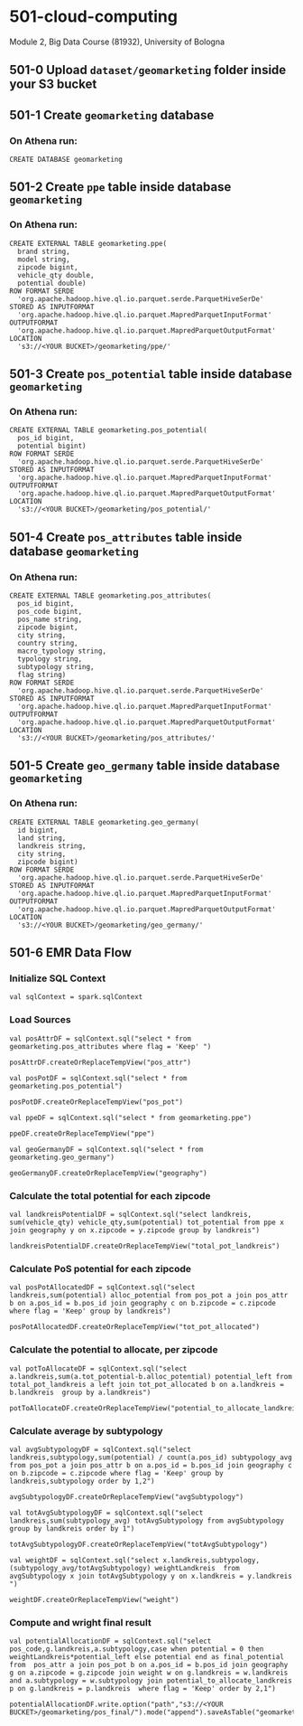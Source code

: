 # 501-cloud-computing

Module 2, Big Data Course (81932), University of Bologna

## 501-0 Upload ```dataset/geomarketing``` folder inside your S3 bucket

## 501-1 Create ```geomarketing```  database

### On Athena run:

``` 
CREATE DATABASE geomarketing
```

## 501-2 Create ```ppe``` table inside database ```geomarketing```

### On Athena run:

``` 
CREATE EXTERNAL TABLE geomarketing.ppe(
  brand string, 
  model string, 
  zipcode bigint, 
  vehicle_qty double, 
  potential double)
ROW FORMAT SERDE 
  'org.apache.hadoop.hive.ql.io.parquet.serde.ParquetHiveSerDe' 
STORED AS INPUTFORMAT 
  'org.apache.hadoop.hive.ql.io.parquet.MapredParquetInputFormat' 
OUTPUTFORMAT 
  'org.apache.hadoop.hive.ql.io.parquet.MapredParquetOutputFormat'
LOCATION
  's3://<YOUR BUCKET>/geomarketing/ppe/'
```

## 501-3 Create ```pos_potential``` table inside database ```geomarketing```

### On Athena run:

``` 
CREATE EXTERNAL TABLE geomarketing.pos_potential(
  pos_id bigint, 
  potential bigint)
ROW FORMAT SERDE 
  'org.apache.hadoop.hive.ql.io.parquet.serde.ParquetHiveSerDe' 
STORED AS INPUTFORMAT 
  'org.apache.hadoop.hive.ql.io.parquet.MapredParquetInputFormat' 
OUTPUTFORMAT 
  'org.apache.hadoop.hive.ql.io.parquet.MapredParquetOutputFormat'
LOCATION
  's3://<YOUR BUCKET>/geomarketing/pos_potential/'
```

## 501-4 Create ```pos_attributes``` table inside database ```geomarketing```

### On Athena run:

``` 
CREATE EXTERNAL TABLE geomarketing.pos_attributes(
  pos_id bigint, 
  pos_code bigint, 
  pos_name string, 
  zipcode bigint, 
  city string, 
  country string, 
  macro_typology string, 
  typology string, 
  subtypology string, 
  flag string)
ROW FORMAT SERDE 
  'org.apache.hadoop.hive.ql.io.parquet.serde.ParquetHiveSerDe' 
STORED AS INPUTFORMAT 
  'org.apache.hadoop.hive.ql.io.parquet.MapredParquetInputFormat' 
OUTPUTFORMAT 
  'org.apache.hadoop.hive.ql.io.parquet.MapredParquetOutputFormat'
LOCATION
  's3://<YOUR BUCKET>/geomarketing/pos_attributes/'
```

## 501-5 Create ```geo_germany``` table inside database ```geomarketing```

### On Athena run:

``` 
CREATE EXTERNAL TABLE geomarketing.geo_germany(
  id bigint, 
  land string, 
  landkreis string, 
  city string, 
  zipcode bigint)
ROW FORMAT SERDE 
  'org.apache.hadoop.hive.ql.io.parquet.serde.ParquetHiveSerDe' 
STORED AS INPUTFORMAT 
  'org.apache.hadoop.hive.ql.io.parquet.MapredParquetInputFormat' 
OUTPUTFORMAT 
  'org.apache.hadoop.hive.ql.io.parquet.MapredParquetOutputFormat'
LOCATION
  's3://<YOUR BUCKET>/geomarketing/geo_germany/'
```

## 501-6 EMR Data Flow

### Initialize SQL Context

``` 
val sqlContext = spark.sqlContext
```

### Load Sources

``` 
val posAttrDF = sqlContext.sql("select * from geomarketing.pos_attributes where flag = 'Keep' ")

posAttrDF.createOrReplaceTempView("pos_attr")

val posPotDF = sqlContext.sql("select * from geomarketing.pos_potential")

posPotDF.createOrReplaceTempView("pos_pot")

val ppeDF = sqlContext.sql("select * from geomarketing.ppe")

ppeDF.createOrReplaceTempView("ppe")

val geoGermanyDF = sqlContext.sql("select * from geomarketing.geo_germany")

geoGermanyDF.createOrReplaceTempView("geography")
```

### Calculate the total potential for each zipcode

``` 
val landkreisPotentialDF = sqlContext.sql("select landkreis, sum(vehicle_qty) vehicle_qty,sum(potential) tot_potential from ppe x join geography y on x.zipcode = y.zipcode group by landkreis")

landkreisPotentialDF.createOrReplaceTempView("total_pot_landkreis")
```

### Calculate PoS potential for each zipcode

``` 
val posPotAllocatedDF = sqlContext.sql("select landkreis,sum(potential) alloc_potential from pos_pot a join pos_attr b on a.pos_id = b.pos_id join geography c on b.zipcode = c.zipcode where flag = 'Keep' group by landkreis")

posPotAllocatedDF.createOrReplaceTempView("tot_pot_allocated")
```

### Calculate the potential to allocate, per zipcode

``` 
val potToAllocateDF = sqlContext.sql("select a.landkreis,sum(a.tot_potential-b.alloc_potential) potential_left from total_pot_landkreis a left join tot_pot_allocated b on a.landkreis = b.landkreis  group by a.landkreis")

potToAllocateDF.createOrReplaceTempView("potential_to_allocate_landkreis")
```
### Calculate average by subtypology

``` 
val avgSubtypologyDF = sqlContext.sql("select landkreis,subtypology,sum(potential) / count(a.pos_id) subtypology_avg from pos_pot a join pos_attr b on a.pos_id = b.pos_id join geography c on b.zipcode = c.zipcode where flag = 'Keep' group by landkreis,subtypology order by 1,2")

avgSubtypologyDF.createOrReplaceTempView("avgSubtypology")

val totAvgSubtypologyDF = sqlContext.sql("select landkreis,sum(subtypology_avg) totAvgSubtypology from avgSubtypology group by landkreis order by 1")

totAvgSubtypologyDF.createOrReplaceTempView("totAvgSubtypology")

val weightDF = sqlContext.sql("select x.landkreis,subtypology,(subtypology_avg/totAvgSubtypology) weightLandkreis  from avgSubtypology x join totAvgSubtypology y on x.landkreis = y.landkreis ")

weightDF.createOrReplaceTempView("weight")
```

### Compute and wright final result

``` 
val potentialAllocationDF = sqlContext.sql("select  pos_code,g.landkreis,a.subtypology,case when potential = 0 then weightLandkreis*potential_left else potential end as final_potential from  pos_attr a join pos_pot b on a.pos_id = b.pos_id join geography g on a.zipcode = g.zipcode join weight w on g.landkreis = w.landkreis and a.subtypology = w.subtypology join potential_to_allocate_landkreis p on g.landkreis = p.landkreis  where flag = 'Keep' order by 2,1")

potentialAllocationDF.write.option("path","s3://<YOUR BUCKET>/geomarketing/pos_final/").mode("append").saveAsTable("geomarketing.pos_final")
```